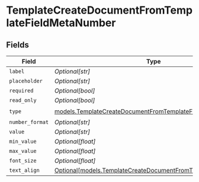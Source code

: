 # TemplateCreateDocumentFromTemplateFieldMetaNumber


## Fields

| Field                                                                                                                              | Type                                                                                                                               | Required                                                                                                                           | Description                                                                                                                        |
| ---------------------------------------------------------------------------------------------------------------------------------- | ---------------------------------------------------------------------------------------------------------------------------------- | ---------------------------------------------------------------------------------------------------------------------------------- | ---------------------------------------------------------------------------------------------------------------------------------- |
| `label`                                                                                                                            | *Optional[str]*                                                                                                                    | :heavy_minus_sign:                                                                                                                 | N/A                                                                                                                                |
| `placeholder`                                                                                                                      | *Optional[str]*                                                                                                                    | :heavy_minus_sign:                                                                                                                 | N/A                                                                                                                                |
| `required`                                                                                                                         | *Optional[bool]*                                                                                                                   | :heavy_minus_sign:                                                                                                                 | N/A                                                                                                                                |
| `read_only`                                                                                                                        | *Optional[bool]*                                                                                                                   | :heavy_minus_sign:                                                                                                                 | N/A                                                                                                                                |
| `type`                                                                                                                             | [models.TemplateCreateDocumentFromTemplateFieldMetaTypeNumber](../models/templatecreatedocumentfromtemplatefieldmetatypenumber.md) | :heavy_check_mark:                                                                                                                 | N/A                                                                                                                                |
| `number_format`                                                                                                                    | *Optional[str]*                                                                                                                    | :heavy_minus_sign:                                                                                                                 | N/A                                                                                                                                |
| `value`                                                                                                                            | *Optional[str]*                                                                                                                    | :heavy_minus_sign:                                                                                                                 | N/A                                                                                                                                |
| `min_value`                                                                                                                        | *Optional[float]*                                                                                                                  | :heavy_minus_sign:                                                                                                                 | N/A                                                                                                                                |
| `max_value`                                                                                                                        | *Optional[float]*                                                                                                                  | :heavy_minus_sign:                                                                                                                 | N/A                                                                                                                                |
| `font_size`                                                                                                                        | *Optional[float]*                                                                                                                  | :heavy_minus_sign:                                                                                                                 | N/A                                                                                                                                |
| `text_align`                                                                                                                       | [Optional[models.TemplateCreateDocumentFromTemplateTextAlign6]](../models/templatecreatedocumentfromtemplatetextalign6.md)         | :heavy_minus_sign:                                                                                                                 | N/A                                                                                                                                |